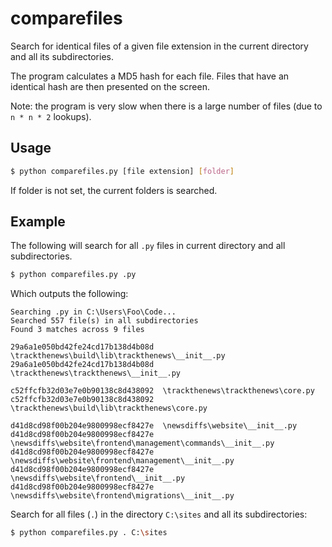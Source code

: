 # comparefiles

Search for identical files of a given file extension in the current directory and all its subdirectories.

The program calculates a MD5 hash for each file. Files that have an identical hash are then presented on the screen.

Note: the program is very slow when there is a large number of files (due to `n * n * 2` lookups).

## Usage

```bash
$ python comparefiles.py [file extension] [folder]
```

If folder is not set, the current folders is searched.

## Example

The following will search for all `.py` files in current directory and all subdirectories.

```bash
$ python comparefiles.py .py
```

Which outputs the following:

```
Searching .py in C:\Users\Foo\Code...
Searched 557 file(s) in all subdirectories
Found 3 matches across 9 files

29a6a1e050bd42fe24cd17b138d4b08d  \trackthenews\build\lib\trackthenews\__init__.py
29a6a1e050bd42fe24cd17b138d4b08d  \trackthenews\trackthenews\__init__.py

c52ffcfb32d03e7e0b90138c8d438092  \trackthenews\trackthenews\core.py
c52ffcfb32d03e7e0b90138c8d438092  \trackthenews\build\lib\trackthenews\core.py

d41d8cd98f00b204e9800998ecf8427e  \newsdiffs\website\__init__.py
d41d8cd98f00b204e9800998ecf8427e  \newsdiffs\website\frontend\management\commands\__init__.py
d41d8cd98f00b204e9800998ecf8427e  \newsdiffs\website\frontend\management\__init__.py
d41d8cd98f00b204e9800998ecf8427e  \newsdiffs\website\frontend\__init__.py
d41d8cd98f00b204e9800998ecf8427e  \newsdiffs\website\frontend\migrations\__init__.py
```

Search for all files (`.`) in the directory `C:\sites` and all its subdirectories:

```bash
$ python comparefiles.py . C:\sites
```
